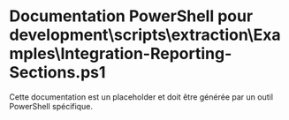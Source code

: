 # Documentation PowerShell pour development\scripts\extraction\Examples\Integration-Reporting-Sections.ps1

Cette documentation est un placeholder et doit être générée par un outil PowerShell spécifique.
